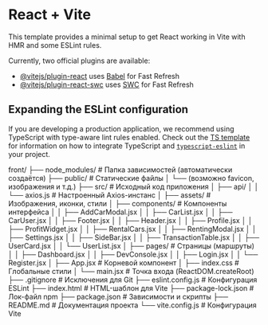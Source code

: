 # React + Vite

This template provides a minimal setup to get React working in Vite with HMR and some ESLint rules.

Currently, two official plugins are available:

- [@vitejs/plugin-react](https://github.com/vitejs/vite-plugin-react/blob/main/packages/plugin-react) uses [Babel](https://babeljs.io/) for Fast Refresh
- [@vitejs/plugin-react-swc](https://github.com/vitejs/vite-plugin-react/blob/main/packages/plugin-react-swc) uses [SWC](https://swc.rs/) for Fast Refresh

## Expanding the ESLint configuration

If you are developing a production application, we recommend using TypeScript with type-aware lint rules enabled. Check out the [TS template](https://github.com/vitejs/vite/tree/main/packages/create-vite/template-react-ts) for information on how to integrate TypeScript and [`typescript-eslint`](https://typescript-eslint.io) in your project.



front/
├── node_modules/                  # Папка зависимостей (автоматически создаётся)
├── public/                        # Статические файлы
│   └── (возможно favicon, изображения и т.д.)
├── src/                           # Исходный код приложения
│   ├── api/
│   │   └── axios.js               # Настроенный Axios-инстанс
│   ├── assets/                    # Изображения, иконки, стили
│   ├── components/                # Компоненты интерфейса
│   │   ├── AddCarModal.jsx
│   │   ├── CarList.jsx
│   │   ├── CarUser.jsx
│   │   ├── Footer.jsx
│   │   ├── Header.jsx
│   │   ├── Profile.jsx
│   │   ├── ProfitWidget.jsx
│   │   ├── RentalCars.jsx
│   │   ├── RentingModal.jsx
│   │   ├── Settings.jsx
│   │   ├── SideBar.jsx
│   │   ├── TransactionTable.jsx
│   │   ├── UserCard.jsx
│   │   └── UserList.jsx
│   ├── pages/                     # Страницы (маршруты)
│   │   ├── Dashboard.jsx
│   │   ├── DevConsole.jsx
│   │   ├── Login.jsx
│   │   └── Register.jsx
│   ├── App.jsx                    # Корневой компонент
│   ├── index.css                  # Глобальные стили
│   └── main.jsx                   # Точка входа (ReactDOM.createRoot)
├── .gitignore                     # Исключения для Git
├── eslint.config.js              # Конфигурация ESLint
├── index.html                    # HTML-шаблон для Vite
├── package-lock.json             # Лок-файл npm
├── package.json                  # Зависимости и скрипты
├── README.md                     # Документация проекта
└── vite.config.js                # Конфигурация Vite
